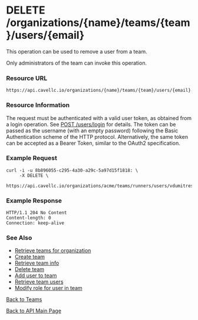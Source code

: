 # DELETE /organizations/{name}/teams/{team}/users/{email}
This operation can be used to remove a user from a team.

Only administrators of the team can invoke this operation.

### Resource URL

`https://api.cavellc.io/organizations/{name}/teams/{team}/users/{email}`

### Resource Information

The request must be authenticated with a valid user token, as obtained from a login operation. See [POST /users/login](../users/login.md) for details. The token can be passed as the username (with an empty password) following the Basic Authentication scheme of the HTTP protocol. Alternatively, the same token can be accepted as a Bearer Token, similar to the OAuth2 specification.

### Example Request

    curl -i -u 8b896055-c295-4a30-a29c-5a97d15f1818: \
         -X DELETE \
         https://api.cavellc.io/organizations/acme/teams/runners/users/vdumitrescu%40gilt.com

### Example Response

    HTTP/1.1 204 No Content
    Content-length: 0
    Connection: keep-alive
    
### See Also

* [Retrieve teams for organization](get-teams.md)
* [Create team](create-team.md)
* [Retrieve team info](get-team.md)
* [Delete team](delete-team.md)
* [Add user to team](add-team-user.md)
* [Retrieve team users](get-team-users.md)
* [Modify role for user in team](modify-team-user.md)

[Back to Teams](README.md)

[Back to API Main Page](../api.md)

